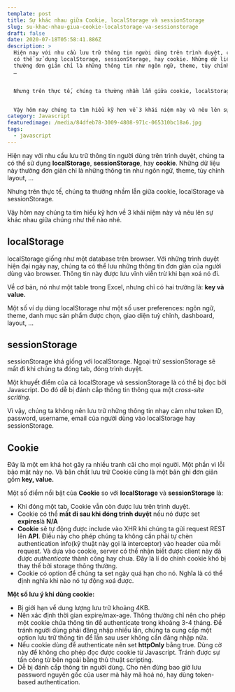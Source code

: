 ```yaml
---
template: post
title: Sự khác nhau giữa Cookie, localStorage và sessionStorage
slug: su-khac-nhau-giua-cookie-localstorage-va-sessionstorage
draft: false
date: 2020-07-18T05:58:41.886Z
description: >
  Hiện nay với nhu cầu lưu trữ thông tin người dùng trên trình duyệt, chúng ta
  có thể sử dụng localStorage, sessionStorage, hay cookie. Những dữ liệu này
  thường đơn giản chỉ là những thông tin như ngôn ngữ, theme, tùy chỉnh layout,
  …


  Nhưng trên thực tế, chúng ta thường nhầm lẫn giữa cookie, localStorage và sessionStorage.


  Vậy hôm nay chúng ta tìm hiểu kỹ hơn về 3 khái niệm này và nêu lên sự khác nhau giữa chúng như thế nào nhé.
category: Javascript
featuredimage: /media/84dfeb78-3009-4808-971c-065310bc18a6.jpg
tags:
  - javascript
---
```

Hiện nay với nhu cầu lưu trữ thông tin người dùng trên trình duyệt, chúng ta có thể sử dụng **localStorage**, **sessionStorage**, hay **cookie**. Những dữ liệu này thường đơn giản chỉ là những thông tin như ngôn ngữ, theme, tùy chỉnh layout, …

Nhưng trên thực tế, chúng ta thường nhầm lẫn giữa cookie, localStorage và sessionStorage.

Vậy hôm nay chúng ta tìm hiểu kỹ hơn về 3 khái niệm này và nêu lên sự khác nhau giữa chúng như thế nào nhé.

## **localStorage**

localStorage giống như một database trên browser. Với những trình duyệt hiện đại ngày nay, chúng ta có thể lưu những thông tin đơn giản của người dùng vào browser. Thông tin này được lưu vĩnh viễn trừ khi bạn xoá nó đi.

Về cơ bản, nó như một table trong Excel, nhưng chỉ có hai trường là: **key và value.**

Một số ví dụ dùng localStorage như một số user preferences: ngôn ngữ, theme, danh mục sản phẩm được chọn, giao diện tuỳ chỉnh, dashboard, layout, …

## **sessionStorage**

sessionStorage khá giống với localStorage. Ngoại trừ sessionStorage sẽ mất đi khi chúng ta đóng tab, đóng trình duyệt.

Một khuyết điểm của cả localStorage và sessionStorage là có thể bị đọc bởi Javascript. Do đó dễ bị đánh cắp thông tin thông qua một *cross-site scriting*.

Vì vậy, chúng ta không nên lưu trữ những thông tin nhạy cảm như token ID, password, username, email của người dùng vào localStorage hay sessionStorage.

## **Cookie**

Đây là một em khá hot gây ra nhiều tranh cãi cho mọi người. Một phần vì lỗi bảo mật này nọ. Và bản chất lưu trữ Cookie cũng là một bản ghi đơn giản gồm **key, value.**

Một số điểm nổi bật của **Cookie** so với **localStorage** và **sessionStorage** là:

* Khi đóng một tab, Cookie vẫn còn được lưu trên trình duyệt.
* Cookie có thể **mất đi sau khi đóng trình duyệt** nếu nó được set **expires**là **N/A**
* **Cookie** sẽ tự động được include vào XHR khi chúng ta gửi request REST lên **API**. Điều này cho phép chúng ta không cần phải tự chèn authentication info(kỹ thuật này gọi là interceptor) vào header của mỗi request. Và dựa vào cookie, server có thể nhận biết được client này đã được *authenticate* thành công hay chưa. Đây là lí do chính cookie khó bị thay thế bởi storage thông thường.
* Cookie có option để chúng ta set ngày quá hạn cho nó. Nghĩa là có thể định nghĩa khi nào nó tự động xoá được.

**Một số lưu ý khi dùng cookie:**

* Bị giới hạn về dung lượng lưu trữ khoảng 4KB.
* Nên xác định thời gian expire/max-age. Thông thường chỉ nên cho phép một cookie chứa thông tin để authenticate trong khoảng 3-4 tháng. Để tránh người dùng phải đăng nhập nhiều lần, chúng ta cung cấp một option lưu trữ thông tin để lần sau user không cần đăng nhập nữa.
* Nếu cookie dùng để authenticate nên set **httpOnly** bằng true. Dùng cờ này để không cho phép đọc được cookie từ Javascript. Tránh được sự tấn công từ bên ngoài bằng thủ thuật scripting.
* Dễ bị đánh cắp thông tin người dùng. Cho nên đừng bao giờ lưu password nguyên gốc của user mà hãy mã hoá nó, hay dùng token-based authentication.

<!--EndFragment-->